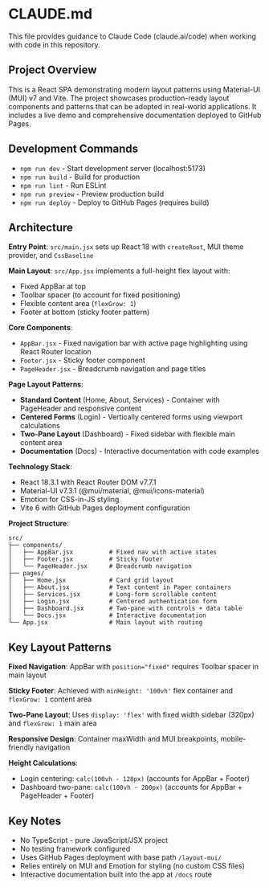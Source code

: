 # CLAUDE.md

This file provides guidance to Claude Code (claude.ai/code) when working with code in this repository.

## Project Overview

This is a React SPA demonstrating modern layout patterns using Material-UI (MUI) v7 and Vite. The project showcases production-ready layout components and patterns that can be adopted in real-world applications. It includes a live demo and comprehensive documentation deployed to GitHub Pages.

## Development Commands

- `npm run dev` - Start development server (localhost:5173)
- `npm run build` - Build for production
- `npm run lint` - Run ESLint
- `npm run preview` - Preview production build
- `npm run deploy` - Deploy to GitHub Pages (requires build)

## Architecture

**Entry Point**: `src/main.jsx` sets up React 18 with `createRoot`, MUI theme provider, and `CssBaseline`

**Main Layout**: `src/App.jsx` implements a full-height flex layout with:
- Fixed AppBar at top
- Toolbar spacer (to account for fixed positioning)
- Flexible content area (`flexGrow: 1`)
- Footer at bottom (sticky footer pattern)

**Core Components**:
- `AppBar.jsx` - Fixed navigation bar with active page highlighting using React Router location
- `Footer.jsx` - Sticky footer component
- `PageHeader.jsx` - Breadcrumb navigation and page titles

**Page Layout Patterns**:
- **Standard Content** (Home, About, Services) - Container with PageHeader and responsive content
- **Centered Forms** (Login) - Vertically centered forms using viewport calculations
- **Two-Pane Layout** (Dashboard) - Fixed sidebar with flexible main content area
- **Documentation** (Docs) - Interactive documentation with code examples

**Technology Stack**:
- React 18.3.1 with React Router DOM v7.7.1
- Material-UI v7.3.1 (@mui/material, @mui/icons-material)
- Emotion for CSS-in-JS styling
- Vite 6 with GitHub Pages deployment configuration

**Project Structure**:
```
src/
├── components/
│   ├── AppBar.jsx          # Fixed nav with active states
│   ├── Footer.jsx          # Sticky footer
│   └── PageHeader.jsx      # Breadcrumb navigation
├── pages/
│   ├── Home.jsx            # Card grid layout
│   ├── About.jsx           # Text content in Paper containers  
│   ├── Services.jsx        # Long-form scrollable content
│   ├── Login.jsx           # Centered authentication form
│   ├── Dashboard.jsx       # Two-pane with controls + data table
│   └── Docs.jsx            # Interactive documentation
└── App.jsx                 # Main layout with routing
```

## Key Layout Patterns

**Fixed Navigation**: AppBar with `position="fixed"` requires Toolbar spacer in main layout

**Sticky Footer**: Achieved with `minHeight: '100vh'` flex container and `flexGrow: 1` content area

**Two-Pane Layout**: Uses `display: 'flex'` with fixed width sidebar (320px) and `flexGrow: 1` main area

**Responsive Design**: Container maxWidth and MUI breakpoints, mobile-friendly navigation

**Height Calculations**:
- Login centering: `calc(100vh - 128px)` (accounts for AppBar + Footer)  
- Dashboard two-pane: `calc(100vh - 200px)` (accounts for AppBar + PageHeader + Footer)

## Key Notes

- No TypeScript - pure JavaScript/JSX project
- No testing framework configured  
- Uses GitHub Pages deployment with base path `/layout-mui/`
- Relies entirely on MUI and Emotion for styling (no custom CSS files)
- Interactive documentation built into the app at `/docs` route